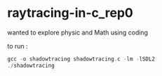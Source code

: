 # raytracing-in-c_rep0
wanted to explore physic and Math using coding 

to run :
```c
gcc -o shadowtracing shadowtracing.c -lm -lSDL2
./shadowtracing
```
